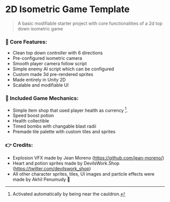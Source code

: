 # 2D Isometric Game Template
> A basic modifiable starter project with core functionalities of a 2d top down isometric game

### 📣 Core Features: 

- Clean top down controller with 6 directions
- Pre-configured isometric camera
- Smooth player camera follow script
- Simple enemy AI script which can be configured 
- Custom made 3d pre-rendered sprites
- Made entirely in Unity 2D
- Scalable and modifiable UI

### 🧠 Included Game Mechanics: 

- Simple item shop that used player health as currency [^1].
- Speed boost potion
- Health collectible 
- Timed bombs with changable blast radii
- Premade tile palette with custom tiles and sprites

### 👉 Credits: 

- Explosion VFX made by Jean Moreno (https://github.com/jean-moreno/)
- Heart and potion sprites made by DevilsWork.Shop (https://twitter.com/devilswork_shop)
- All other character sprites, tiles, UI images and particle effects were made by Akhil Penumudy 💚



[^1]: Activated automatically by being near the cauldron.

